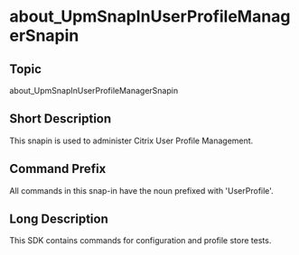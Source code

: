 ﻿
# about\_UpmSnapInUserProfileManagerSnapin

## Topic
about\_UpmSnapInUserProfileManagerSnapin


## Short Description

This snapin is used to administer Citrix User Profile Management.


## Command Prefix
All commands in this snap-in have the noun prefixed with 'UserProfile'.


## Long Description
This SDK contains commands for configuration and profile store tests.


